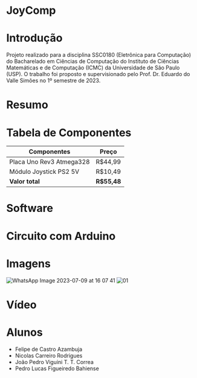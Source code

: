 # JoyComp

# Introdução
Projeto realizado para a disciplina SSC0180 (Eletrônica para Computação) do Bacharelado em Ciências de Computação do Instituto de Ciências Matemáticas e de Computação (ICMC) da Universidade de São Paulo (USP). O trabalho foi proposto e supervisionado pelo Prof. Dr. Eduardo do Valle Simões no 1º semestre de 2023.

# Resumo


# Tabela de Componentes
| Componentes  | Preço |
| ------------- | ------------- |
| Placa Uno Rev3 Atmega328  | R$44,99  |
| Módulo Joystick PS2 5V  | R$10,49  |
| **Valor total**  | **R$55,48** |


# Software

# Circuito com Arduino

# Imagens
![WhatsApp Image 2023-07-09 at 16 07 41](https://github.com/PLFigueiredo/Joystick/assets/70961838/5aeb8632-f0cd-4dab-b979-6894b7d84448)
![01](https://github.com/PLFigueiredo/Joystick/assets/70961838/a9541d80-af67-42cf-8d0e-4129ded13463)


# Vídeo 

# Alunos
- Felipe de Castro Azambuja
- Nicolas Carreiro Rodrigues
- João Pedro Viguini T. T. Correa
- Pedro Lucas Figueiredo Bahiense



